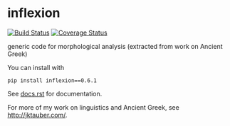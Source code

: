 # inflexion

[![Build Status](https://travis-ci.org/jtauber/inflexion.svg)](https://travis-ci.org/jtauber/inflexion)
[![Coverage Status](https://coveralls.io/repos/jtauber/inflexion/badge.svg?branch=master&service=github)](https://coveralls.io/github/jtauber/inflexion?branch=master)

generic code for morphological analysis (extracted from work on Ancient Greek)

You can install with

    pip install inflexion==0.6.1

See [docs.rst](https://github.com/jtauber/inflexion/blob/master/docs.rst)
for documentation.

For more of my work on linguistics and Ancient Greek, see <http://jktauber.com/>.
